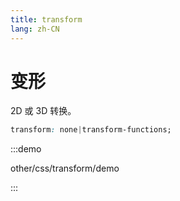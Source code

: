 ```yaml
---
title: transform
lang: zh-CN
---
```


# 变形
2D 或 3D 转换。

```css
transform: none|transform-functions;
```
:::demo

other/css/transform/demo

:::


